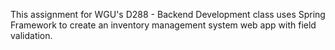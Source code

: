 This assignment for WGU's D288 - Backend Development class uses Spring Framework to create an inventory management system web app with field validation.
